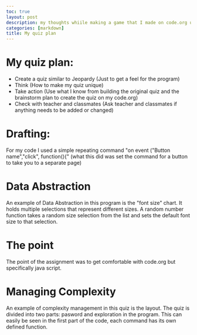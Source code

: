 ```yaml
---
toc: true
layout: post
description: my thoughts whiile making a game that I made on code.org using java script
categories: [markdown]
title: My quiz plan
---
```

# My quiz plan:
 
-  Create a quiz similar to Jeopardy 
(Just to get a feel for the program)
-  Think
(How to make my quiz unique)
-  Take action
(Use what I know from building the original quiz and the brainstorm plan to create the quiz on my code.org)
-  Check with teacher and classmates
(Ask teacher and classmates if anything needs to be added or changed)
 
# Drafting:
 
For my code I used a simple repeating command "on event ("Button name","click", function(){"
    (what this did was set the command for a button to take you to a separate page)
 
# Data Abstraction
 
An example of Data Abstraction in this program is the "font size" chart. It holds multiple selections that represent different sizes. A random number function takes a random size selection from the list and sets the default font size to that selection.
 
# The point
 
 The point of the assignment was to get comfortable with code.org but specifically java script.
 
 # Managing Complexity
 
 An example of complexity management in this quiz is the layout. The quiz is divided into two parts: pasword and exploration in the program. This can easily be seen in the first part of the code, each command has its own defined function.
